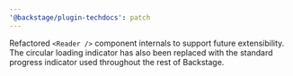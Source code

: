 ```yaml
---
'@backstage/plugin-techdocs': patch
---
```


Refactored `<Reader />` component internals to support future extensibility.
The circular loading indicator has also been replaced with the standard
progress indicator used throughout the rest of Backstage.
